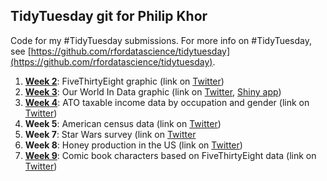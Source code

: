 ## TidyTuesday git for Philip Khor

Code for my #TidyTuesday submissions. For more info on #TidyTuesday, see [https://github.com/rfordatascience/tidytuesday](https://github.com/rfordatascience/tidytuesday).
1. [**Week 2**](https://github.com/philip-khor/tidytuesday-pk/blob/master/week_2.md): FiveThirtyEight graphic (link on [Twitter](https://twitter.com/philip_khor/status/985006914307158018))
2. [**Week 3**](https://github.com/philip-khor/tidytuesday-pk/blob/master/tidyweek3.md): Our World In Data graphic (link on [Twitter](https://twitter.com/philip_khor/status/986260025344606208), [Shiny app](https://philipk.shinyapps.io/Tidy3/))
3. [**Week 4**](https://github.com/philip-khor/tidytuesday-pk/blob/master/tidyweek4.md): ATO taxable income data by occupation and gender (link on [Twitter](https://twitter.com/philip_khor/status/988760049085333504))
4. **Week 5**: American census data (link on [Twitter](https://twitter.com/philip_khor/status/991173207980851200))
5. **Week 7**: Star Wars survey (link on [Twitter](https://twitter.com/philip_khor/status/996636928777666560)
6. **Week 8**: Honey production in the US (link on [Twitter](https://twitter.com/philip_khor/status/1010923018602741760))
7. [**Week 9**](https://github.com/philip-khor/tidytuesday-pk/blob/master/week9_final.md): Comic book characters based on FiveThirtyEight data (link on [Twitter](https://twitter.com/philip_khor/status/1011114517755916288))
